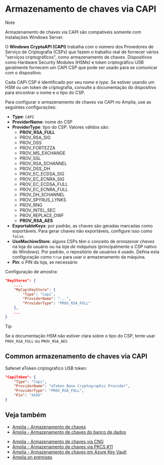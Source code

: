 ﻿# Armazenamento de chaves via CAPI

> [!NOTE]
> Armazenamento de chaves via CAPI são compatíveis somente com instalações Windows Server.

O **Windows CryptoAPI (CAPI)** trabalha com o número dos Provedores de Serviço de Criptografia (CSPs) que fazem o trabalho real de fornecer vários "serviços criptográficos", como
armazenamento de chaves. Dispositivos como Hardware Security Modules (HSMs) e token criptográfico USB geralmente fornecem um CAPI CSP que pode ser usado para se comunicar com o
dispositivo.

<!--
> [!TIP]
> Embora o Windows Server tenha seu próprio CSP, que fornece acesso a seus armazenamentos de chaves nativos, para essa finalidade, você deve usar o
[Armazenamento de chaves no store nativo](native.md).
-->

Cada CAPI CSP é identificado por seu *nome* e *type*. Se estiver usando um HSM ou um token de criptografia, consulte a documentação do dispositivo para encontrar o nome e o tipo do CSP.

Para configurar o armazenamento de chaves via CAPI no Amplia, use as seguintes configurações:

* **Type**: `CAPI`
* **ProviderName**: nome do CSP
* **ProviderType**: tipo do CSP. Valores válidos são:
    * **PROV_RSA_FULL**
    * PROV_RSA_SIG
	* PROV_DSS
	* PROV_FORTEZZA
	* PROV_MS_EXCHANGE
	* PROV_SSL
	* PROV_RSA_SCHANNEL
	* PROV_DSS_DH
	* PROV_EC_ECDSA_SIG
	* PROV_EC_ECNRA_SIG
	* PROV_EC_ECDSA_FULL
	* PROV_EC_ECNRA_FULL
	* PROV_DH_SCHANNEL
	* PROV_SPYRUS_LYNKS
	* PROV_RNG
	* PROV_INTEL_SEC
	* PROV_REPLACE_OWF
	* **PROV_RSA_AES**
* **ExportableKeys**: por padrão, as chaves são geradas marcadas como exportáveis. Para gerar chaves não exportáveis, configure isso como `false`.
* **UseMachineStore**: alguns CSPs têm o conceito de *armazenar chaves* na loja do usuário ou na *loja de máquinas* (principalmente o CSP nativo do Windows). Por padrão, o repositório de
usuários é usado. Defina esta configuração como `true` para usar o armazenamento da máquina.
* **Pin**: o PIN da loja, se necessário

<!--
TODO:
OverrideKeyPins: ?
RememberKeyPins: ?
-->

Configuração de amostra:

```json
"KeyStores": {
	...,
	"MyCapiKeyStore": {
		"Type": "Capi",
		"ProviderName": "...",
		"ProviderType": "PROV_RSA_FULL"
	},
	...
}
```

> [!TIP]
> Se a documentação HSM não estiver clara sobre o tipo do CSP, tente usar `PROV_RSA_FULL` ou `PROV_RSA_AES`

## Common armazenamento de chaves via CAPI

Safenet eToken criptográfico USB token:

```json
"CapiToken": {
	"Type": "Capi",
	"ProviderName": "eToken Base Cryptographic Provider",
	"ProviderType": "PROV_RSA_FULL",
	"Pin": "XXXX"
}
```

<!-- TODO: add Thales nCipher configuration -->

## Veja também

* [Amplia - Armazenamento de chaves](index.md)
* [Amplia - Armazenamento de chaves do banco de dados](database.md)
<!-- [Amplia - Armazenamento de chaves nativo](native.md) -->
* [Amplia - Armazenamento de chaves via CNG](cng.md)
* [Amplia - Armazenamento de chaves via PKCS #11](pkcs11.md)
* [Amplia - Armazenamento de chaves em Azure Key Vault](azure.md)
* [Amplia on premises](../index.md)
